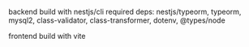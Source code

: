 backend build with nestjs/cli
required deps: nestjs/typeorm, typeorm, mysql2, class-validator, class-transformer, dotenv, @types/node

frontend build with vite